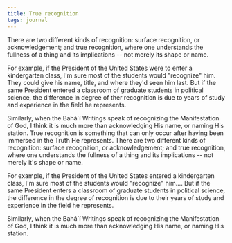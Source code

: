 ```yaml
---
title: True recognition
tags: journal
---
```


There are two different kinds of recognition: surface recognition, or
acknowledgement; and true recognition, where one understands the fullness of a
thing and its implications -- not merely its shape or name.

For example, if the President of the United States were to enter a
kindergarten class, I'm sure most of the students would "recognize" him. They
could give his name, title, and where they'd seen him last. But if the same
President entered a classroom of graduate students in political science, the
difference in degree of ther recognition is due to years of study and
experience in the field he represents.

Similarly, when the Bahá´í Writings speak of recognizing the Manifestation of
God, I think it is much more than acknowledging His name, or naming His
station. True recognition is something that can only occur after having been
immersed in the Truth He represents. There are two different kinds of
recognition: surface recognition, or acknowledgement; and true recognition,
where one understands the fullness of a thing and its implications -- not
merely it's shape or name.

For example, if the President of the United States entered a kindergarten
class, I'm sure most of the students would "recognize" him.... But if the same
President enters a classroom of graduate students in political science, the
difference in the degree of recognition is due to their years of study and
experience in the field he represents.

Similarly, when the Bahá´í Writings speak of recognizing the Manifestation of
God, I think it is much more than acknowledging His name, or naming His
station.

